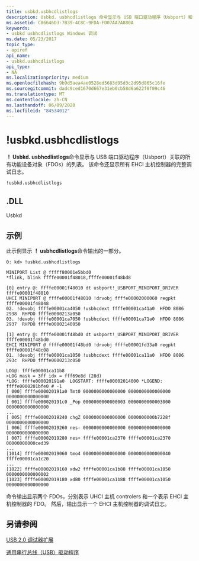 ```yaml
---
title: usbkd.usbhcdlistlogs
description: Usbkd. usbhcdlistlogs 命令显示与 USB 端口驱动程序（Usbport）和调试日志关联的所有功能设备对象（FDOs）的列表。
ms.assetid: C86646D3-7B39-4C8C-9FDA-FD07AA7A880A
keywords:
- usbkd usbhcdlistlogs Windows 调试
ms.date: 05/23/2017
topic_type:
- apiref
api_name:
- usbkd.usbhcdlistlogs
api_type:
- NA
ms.localizationpriority: medium
ms.openlocfilehash: 9b9d5aea4ae0528ed5683d95d3c2d95d865c16fe
ms.sourcegitcommit: dadc9ced1670d667e31eb0cb58d6a622f0f09c46
ms.translationtype: MT
ms.contentlocale: zh-CN
ms.lasthandoff: 06/09/2020
ms.locfileid: "84534012"
---
```

# <a name="usbkdusbhcdlistlogs"></a>!usbkd.usbhcdlistlogs


**！ Usbkd. usbhcdlistlogs**命令显示与 USB 端口驱动程序（Usbport）关联的所有功能设备对象（FDOs）的列表。 该命令还显示所有 EHCI 主机控制器的完整调试日志。

```dbgcmd
!usbkd.usbhcdlistlogs
```

## <a name="span-iddllspanspan-iddllspandll"></a><span id="DLL"></span><span id="dll"></span>.DLL


Usbkd

<a name="examples"></a>示例
--------

此示例显示 **！ usbhcdlistlogs**命令输出的一部分。

```dbgcmd
0: kd> !usbkd.usbhcdlistlogs

MINIPORT List @ fffff80001e5bbd0
*flink, blink ffffe00001f48018,ffffe00001f48bd8

[0] entry @: ffffe00001f48010 dt usbport!_USBPORT_MINIPORT_DRIVER ffffe00001f48010
UHCI MINIPORT @ ffffe00001f48010 !drvobj ffffe00002000060 regpkt ffffe00001f48048
02. !devobj ffffe00001ca4050 !usbhcdext ffffe00001ca41a0  HFDO 8086 2938  RHPDO ffffe0000213a050
03. !devobj ffffe00001ca7050 !usbhcdext ffffe00001ca71a0  HFDO 8086 2937  RHPDO ffffe00002140050

[1] entry @: ffffe00001f48bd0 dt usbport!_USBPORT_MINIPORT_DRIVER ffffe00001f48bd0
EHCI MINIPORT @ ffffe00001f48bd0 !drvobj ffffe00001fd33a0 regpkt ffffe00001f48c08
01. !devobj ffffe00001ca1050 !usbhcdext ffffe00001ca11a0  HFDO 8086 293c  RHPDO ffffe0000213c050

LOG@: ffffe00001ca11b8 
>LOG mask = 3ff idx = fff69e8d (28d)
*LOG: ffffe000020191a0  LOGSTART: ffffe00002014000 *LOGEND: ffffe0000201bfe0 # -1 
[ 000] ffffe000020191a0 Tmt0 0000000000000000 0000000000000000 0000000000000000 
[ 001] ffffe000020191c0 _Pop 0000000000000003 0000000000003000 0000000000000000 
...
[ 005] ffffe00002019240 chgZ 0000000000000000 0000000000b7228f 0000000000000000 
[ 006] ffffe00002019260 nes- 0000000000000000 0000000000000000 0000000000000000 
[ 007] ffffe00002019280 nes+ ffffe00001ca2370 ffffe00001ca2370 00000000000ced39 
...
[1014] ffffe00002019060 tmo4 0000000000000000 0000000000000040 ffffe00001ca1c20 
...
[1022] ffffe00002019160 xdw2 ffffe00001ca1b88 ffffe00001ca1050 0000000000000002 
[1023] ffffe00002019180 xdB0 ffffe00001ca1b88 ffffe00001ca1050 0000000000000000 
```

命令输出显示两个 FDOs，分别表示 UHCI 主机 controlers 和一个表示 EHCI 主机控制器的 FDO。 然后，输出显示一个 EHCI 主机控制器的调试日志。

## <a name="span-idsee_alsospansee-also"></a><span id="see_also"></span>另请参阅


[USB 2.0 调试器扩展](usb-2-0-extensions.md)

[通用串行总线（USB）驱动程序](https://docs.microsoft.com/windows-hardware/drivers/usbcon/)

 

 






